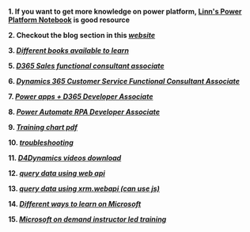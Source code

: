 **1. If you want to get more knowledge on power platform, [Linn's Power Platform Notebook](https://linnzawwin.blogspot.com/) is good resource**


**2. Checkout the blog section in this _[website](https://uds.systems/)_**


**3. _[Different books available to learn](https://carldesouza.com/books/)_**


**5. _[D365 Sales functional consultant associate ]( https://learn.microsoft.com/enus/certifications/d365functionalconsultantsales/)_**


**6. _[Dynamics 365 Customer Service Functional Consultant Associate ]( https://learn.microsoft.com/enus/certifications/d365functionalconsultantcustomerservice/)_**


**7. _[Power apps + D365 Developer Associate ]( https://learn.microsoft.com/enus/certifications/powerappsandd365developerassociate/)_**


**8. _[Power Automate RPA Developer Associate ]( https://learn.microsoft.com/enus/certifications/powerautomaterpadeveloperassociate)_**


**9. _[Training chart pdf ]( https://query.prod.cms.rt.microsoft.com/cms/api/am/binary/RE4C5rO)_**


**10. _[troubleshooting ]( https://learn.microsoft.com/enus/troubleshoot/dynamics365/customerservice/welcomecustomerservice)_**


**11. _[D4Dynamics videos download ]( https://litsservicesmy.sharepoint.com/personal/adnan_jalees_lits_services/_layouts/15/onedrive.aspx?id=%2Fpersonal%2Fadnan%5Fjalees%5Flits%5Fservices%2FDocuments%2FTraining%20Camp%2FD365&ga=1)_**


**12. _[query data using web api ]( https://learn.microsoft.com/enus/powerapps/developer/dataplatform/webapi/query/overview)_**


**13. _[query data using xrm.webapi (can use js) ]( https://learn.microsoft.com/enus/powerapps/developer/modeldrivenapps/clientapi/reference/xrmwebapi)_**


**14. _[Different ways to learn on Microsoft ]( https://learn.microsoft.com/enin/?cc=in&setlang=enin&form=ML2GB5&OCID=ML2GB5&PUBL=DeskSpot&CREA=ML2GB5)_**


**15. _[Microsoft on demand instructor led training](https://learn.microsoft.com/enus/shows/ondemandinstructorledtrainingseries/)_**
